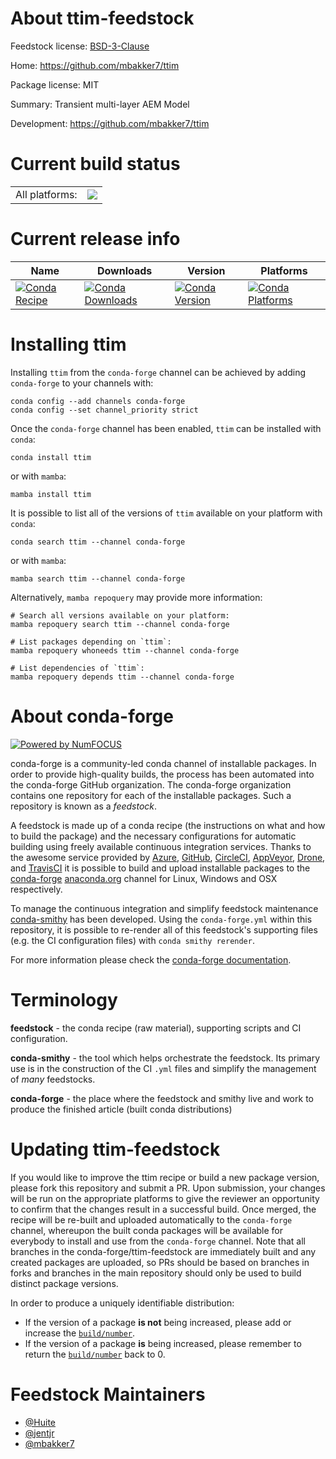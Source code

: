 About ttim-feedstock
====================

Feedstock license: [BSD-3-Clause](https://github.com/conda-forge/ttim-feedstock/blob/main/LICENSE.txt)

Home: https://github.com/mbakker7/ttim

Package license: MIT

Summary: Transient multi-layer AEM Model

Development: https://github.com/mbakker7/ttim

Current build status
====================


<table><tr><td>All platforms:</td>
    <td>
      <a href="https://dev.azure.com/conda-forge/feedstock-builds/_build/latest?definitionId=15383&branchName=main">
        <img src="https://dev.azure.com/conda-forge/feedstock-builds/_apis/build/status/ttim-feedstock?branchName=main">
      </a>
    </td>
  </tr>
</table>

Current release info
====================

| Name | Downloads | Version | Platforms |
| --- | --- | --- | --- |
| [![Conda Recipe](https://img.shields.io/badge/recipe-ttim-green.svg)](https://anaconda.org/conda-forge/ttim) | [![Conda Downloads](https://img.shields.io/conda/dn/conda-forge/ttim.svg)](https://anaconda.org/conda-forge/ttim) | [![Conda Version](https://img.shields.io/conda/vn/conda-forge/ttim.svg)](https://anaconda.org/conda-forge/ttim) | [![Conda Platforms](https://img.shields.io/conda/pn/conda-forge/ttim.svg)](https://anaconda.org/conda-forge/ttim) |

Installing ttim
===============

Installing `ttim` from the `conda-forge` channel can be achieved by adding `conda-forge` to your channels with:

```
conda config --add channels conda-forge
conda config --set channel_priority strict
```

Once the `conda-forge` channel has been enabled, `ttim` can be installed with `conda`:

```
conda install ttim
```

or with `mamba`:

```
mamba install ttim
```

It is possible to list all of the versions of `ttim` available on your platform with `conda`:

```
conda search ttim --channel conda-forge
```

or with `mamba`:

```
mamba search ttim --channel conda-forge
```

Alternatively, `mamba repoquery` may provide more information:

```
# Search all versions available on your platform:
mamba repoquery search ttim --channel conda-forge

# List packages depending on `ttim`:
mamba repoquery whoneeds ttim --channel conda-forge

# List dependencies of `ttim`:
mamba repoquery depends ttim --channel conda-forge
```


About conda-forge
=================

[![Powered by
NumFOCUS](https://img.shields.io/badge/powered%20by-NumFOCUS-orange.svg?style=flat&colorA=E1523D&colorB=007D8A)](https://numfocus.org)

conda-forge is a community-led conda channel of installable packages.
In order to provide high-quality builds, the process has been automated into the
conda-forge GitHub organization. The conda-forge organization contains one repository
for each of the installable packages. Such a repository is known as a *feedstock*.

A feedstock is made up of a conda recipe (the instructions on what and how to build
the package) and the necessary configurations for automatic building using freely
available continuous integration services. Thanks to the awesome service provided by
[Azure](https://azure.microsoft.com/en-us/services/devops/), [GitHub](https://github.com/),
[CircleCI](https://circleci.com/), [AppVeyor](https://www.appveyor.com/),
[Drone](https://cloud.drone.io/welcome), and [TravisCI](https://travis-ci.com/)
it is possible to build and upload installable packages to the
[conda-forge](https://anaconda.org/conda-forge) [anaconda.org](https://anaconda.org/)
channel for Linux, Windows and OSX respectively.

To manage the continuous integration and simplify feedstock maintenance
[conda-smithy](https://github.com/conda-forge/conda-smithy) has been developed.
Using the ``conda-forge.yml`` within this repository, it is possible to re-render all of
this feedstock's supporting files (e.g. the CI configuration files) with ``conda smithy rerender``.

For more information please check the [conda-forge documentation](https://conda-forge.org/docs/).

Terminology
===========

**feedstock** - the conda recipe (raw material), supporting scripts and CI configuration.

**conda-smithy** - the tool which helps orchestrate the feedstock.
                   Its primary use is in the construction of the CI ``.yml`` files
                   and simplify the management of *many* feedstocks.

**conda-forge** - the place where the feedstock and smithy live and work to
                  produce the finished article (built conda distributions)


Updating ttim-feedstock
=======================

If you would like to improve the ttim recipe or build a new
package version, please fork this repository and submit a PR. Upon submission,
your changes will be run on the appropriate platforms to give the reviewer an
opportunity to confirm that the changes result in a successful build. Once
merged, the recipe will be re-built and uploaded automatically to the
`conda-forge` channel, whereupon the built conda packages will be available for
everybody to install and use from the `conda-forge` channel.
Note that all branches in the conda-forge/ttim-feedstock are
immediately built and any created packages are uploaded, so PRs should be based
on branches in forks and branches in the main repository should only be used to
build distinct package versions.

In order to produce a uniquely identifiable distribution:
 * If the version of a package **is not** being increased, please add or increase
   the [``build/number``](https://docs.conda.io/projects/conda-build/en/latest/resources/define-metadata.html#build-number-and-string).
 * If the version of a package **is** being increased, please remember to return
   the [``build/number``](https://docs.conda.io/projects/conda-build/en/latest/resources/define-metadata.html#build-number-and-string)
   back to 0.

Feedstock Maintainers
=====================

* [@Huite](https://github.com/Huite/)
* [@jentjr](https://github.com/jentjr/)
* [@mbakker7](https://github.com/mbakker7/)

